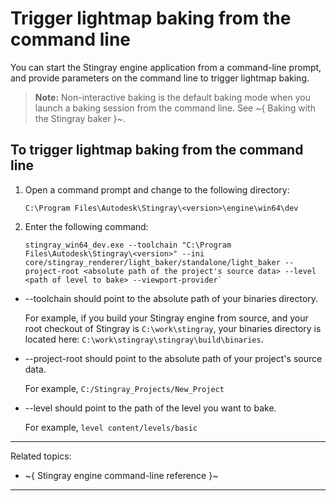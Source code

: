 # Trigger lightmap baking from the command line

You can start the Stingray engine application from a command-line prompt, and provide parameters on the command line to trigger lightmap baking.

>**Note:** Non-interactive baking is the default baking mode when you launch a baking session from the command line. See ~{ Baking with the Stingray baker }~.

## To trigger lightmap baking from the command line

1.  Open a command prompt and change to the following directory:

		C:\Program Files\Autodesk\Stingray\<version>\engine\win64\dev

2.  Enter the following command:

    ~~~
    stingray_win64_dev.exe --toolchain "C:\Program Files\Autodesk\Stingray\<version>" --ini core/stingray_renderer/light_baker/standalone/light_baker --project-root <absolute path of the project's source data> --level <path of level to bake> --viewport-provider`
    ~~~

- --toolchain should point to the absolute path of your binaries directory.

  	For example, if you build your Stingray engine from source, and your root checkout of Stingray is `C:\work\stingray`, your binaries directory is located here: `C:\work\stingray\stingray\build\binaries`.

- --project-root should point to the absolute path of your project's source data.

	For example, `C:/Stingray_Projects/New_Project`

- --level should point to the path of the level you want to bake.

	For example, `level content/levels/basic`

---
Related topics:
- ~{ Stingray engine command-line reference }~
---
